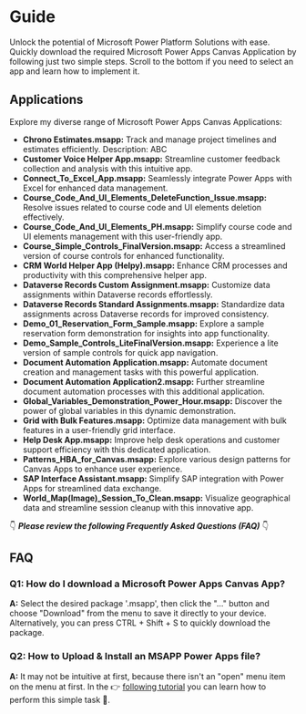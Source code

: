 # Guide

Unlock the potential of Microsoft Power Platform Solutions with ease. Quickly download the required Microsoft Power Apps Canvas Application by following just two simple steps. Scroll to the bottom if you need to select an app and learn how to implement it.

## Applications

Explore my diverse range of Microsoft Power Apps Canvas Applications:

- **Chrono Estimates.msapp:** Track and manage project timelines and estimates efficiently.
Description: ABC
- **Customer Voice Helper App.msapp:** Streamline customer feedback collection and analysis with this intuitive app.
- **Connect_To_Excel_App.msapp:** Seamlessly integrate Power Apps with Excel for enhanced data management.
- **Course_Code_And_UI_Elements_DeleteFunction_Issue.msapp:** Resolve issues related to course code and UI elements deletion effectively.
- **Course_Code_And_UI_Elements_PH.msapp:** Simplify course code and UI elements management with this user-friendly app.
- **Course_Simple_Controls_FinalVersion.msapp:** Access a streamlined version of course controls for enhanced functionality.
- **CRM World Helper App (Helpy).msapp:** Enhance CRM processes and productivity with this comprehensive helper app.
- **Dataverse Records Custom Assignment.msapp:** Customize data assignments within Dataverse records effortlessly.
- **Dataverse Records Standard Assignments.msapp:** Standardize data assignments across Dataverse records for improved consistency.
- **Demo_01_Reservation_Form_Sample.msapp:** Explore a sample reservation form demonstration for insights into app functionality.
- **Demo_Sample_Controls_LiteFinalVersion.msapp:** Experience a lite version of sample controls for quick app navigation.
- **Document Automation Application.msapp:** Automate document creation and management tasks with this powerful application.
- **Document Automation Application2.msapp:** Further streamline document automation processes with this additional application.
- **Global_Variables_Demonstration_Power_Hour.msapp:** Discover the power of global variables in this dynamic demonstration.
- **Grid with Bulk Features.msapp:** Optimize data management with bulk features in a user-friendly grid interface.
- **Help Desk App.msapp:** Improve help desk operations and customer support efficiency with this dedicated application.
- **Patterns_HBA_for_Canvas.msapp:** Explore various design patterns for Canvas Apps to enhance user experience.
- **SAP Interface Assistant.msapp:** Simplify SAP integration with Power Apps for streamlined data exchange.
- **World_Map(Image)\_Session_To_Clean.msapp:** Visualize geographical data and streamline session cleanup with this innovative app.

👇 **_Please review the following Frequently Asked Questions (FAQ)_** 👇

## FAQ

### Q1: How do I download a Microsoft Power Apps Canvas App?

**A:** Select the desired package '.msapp', then click the "..." button and choose "Download" from the menu to save it directly to your device. Alternatively, you can press CTRL + Shift + S to quickly download the package.

### Q2: How to Upload & Install an MSAPP Power Apps file?

**A:** It may not be intuitive at first, because there isn't an "open" menu item on the menu at first. In the 👉 [following tutorial](https://www.youtube.com/watch?v=PmFxJWXth4Q) you can learn how to perform this simple task 🎉.

